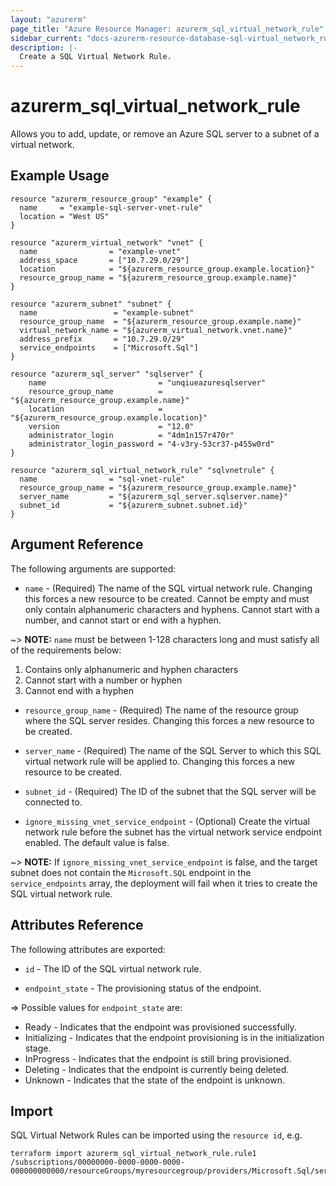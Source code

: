 ```yaml
---
layout: "azurerm"
page_title: "Azure Resource Manager: azurerm_sql_virtual_network_rule"
sidebar_current: "docs-azurerm-resource-database-sql-virtual_network_rule"
description: |-
  Create a SQL Virtual Network Rule.
---
```


# azurerm_sql_virtual_network_rule

Allows you to add, update, or remove an Azure SQL server to a subnet of a virtual network.

## Example Usage

```hcl
resource "azurerm_resource_group" "example" {
  name     = "example-sql-server-vnet-rule"
  location = "West US"
}

resource "azurerm_virtual_network" "vnet" {
  name                = "example-vnet"
  address_space       = ["10.7.29.0/29"]
  location            = "${azurerm_resource_group.example.location}"
  resource_group_name = "${azurerm_resource_group.example.name}"
}

resource "azurerm_subnet" "subnet" {
  name                 = "example-subnet"
  resource_group_name  = "${azurerm_resource_group.example.name}"
  virtual_network_name = "${azurerm_virtual_network.vnet.name}"
  address_prefix       = "10.7.29.0/29"
  service_endpoints    = ["Microsoft.Sql"]
}

resource "azurerm_sql_server" "sqlserver" {
    name                         = "unqiueazuresqlserver"
    resource_group_name          = "${azurerm_resource_group.example.name}"
    location                     = "${azurerm_resource_group.example.location}"
    version                      = "12.0"
    administrator_login          = "4dm1n157r470r"
    administrator_login_password = "4-v3ry-53cr37-p455w0rd"
}

resource "azurerm_sql_virtual_network_rule" "sqlvnetrule" {
  name                = "sql-vnet-rule"
  resource_group_name = "${azurerm_resource_group.example.name}"
  server_name         = "${azurerm_sql_server.sqlserver.name}"
  subnet_id           = "${azurerm_subnet.subnet.id}"
}
```

## Argument Reference

The following arguments are supported:

* `name` - (Required) The name of the SQL virtual network rule. Changing this forces a new resource to be created. Cannot be empty and must only contain alphanumeric characters and hyphens. Cannot start with a number, and cannot start or end with a hyphen.

~> **NOTE:** `name` must be between 1-128 characters long and must satisfy all of the requirements below:
1. Contains only alphanumeric and hyphen characters
2. Cannot start with a number or hyphen
3. Cannot end with a hyphen

* `resource_group_name` - (Required) The name of the resource group where the SQL server resides. Changing this forces a new resource to be created.

* `server_name` - (Required) The name of the SQL Server to which this SQL virtual network rule will be applied to. Changing this forces a new resource to be created.

* `subnet_id` - (Required) The ID of the subnet that the SQL server will be connected to.

* `ignore_missing_vnet_service_endpoint` - (Optional) Create the virtual network rule before the subnet has the virtual network service endpoint enabled. The default value is false.

~> **NOTE:** If `ignore_missing_vnet_service_endpoint` is false, and the target subnet does not contain the `Microsoft.SQL` endpoint in the `service_endpoints` array, the deployment will fail when it tries to create the SQL virtual network rule.

## Attributes Reference

The following attributes are exported:

* `id` - The ID of the SQL virtual network rule.

* `endpoint_state` - The provisioning status of the endpoint.


=> Possible values for `endpoint_state` are:
* Ready - Indicates that the endpoint was provisioned successfully.
* Initializing - Indicates that the endpoint provisioning is in the initialization stage.
* InProgress - Indicates that the endpoint is still bring provisioned.
* Deleting - Indicates that the endpoint is currently being deleted.
* Unknown - Indicates that the state of the endpoint is unknown.

## Import

SQL Virtual Network Rules can be imported using the `resource id`, e.g.

```shell
terraform import azurerm_sql_virtual_network_rule.rule1 /subscriptions/00000000-0000-0000-0000-000000000000/resourceGroups/myresourcegroup/providers/Microsoft.Sql/servers/myserver/virtualNetworkRules/vnetrulename
```
